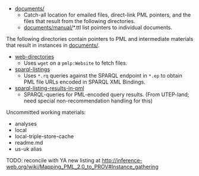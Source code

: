 * [documents/](https://github.com/timrdf/plunk/tree/master/instances/documents)
    * Catch-all location for emailed files, direct-link PML pointers, and the files that result from the following directories.
    * [documents/manual/](https://github.com/timrdf/plunk/tree/master/instances/documents/manual)*.ttl list pointers to individual documents.

The following directories contain pointers to PML and intermediate materials that result in instances in [documents/](https://github.com/timrdf/plunk/tree/master/instances/documents).
* [web-directories](https://github.com/timrdf/plunk/tree/master/instances/web-directories)
    * Uses `wget` on a `pmlp:Website` to fetch files.
* [sparql-listings](https://github.com/timrdf/plunk/tree/master/instances/sparql-listings)
    * Uses `*.rq` queries against the SPARQL endpoint in `*.ep` to obtain PML file URLs encoded in SPARQL XML Bindings.
* [sparql-listing-results-in-pml](https://github.com/timrdf/plunk/tree/master/instances/sparql-listing-results-in-pml)
    * SPARQL-queries for PML-encoded query results. (From UTEP-land; need special non-recommendation handling for this)

Uncommitted working materials:
* analyses
* local
* local-triple-store-cache
* readme.md
* us-uk alias

TODO: reconcile with YA new listing at http://inference-web.org/wiki/Mapping_PML_2.0_to_PROV#Instance_gathering
